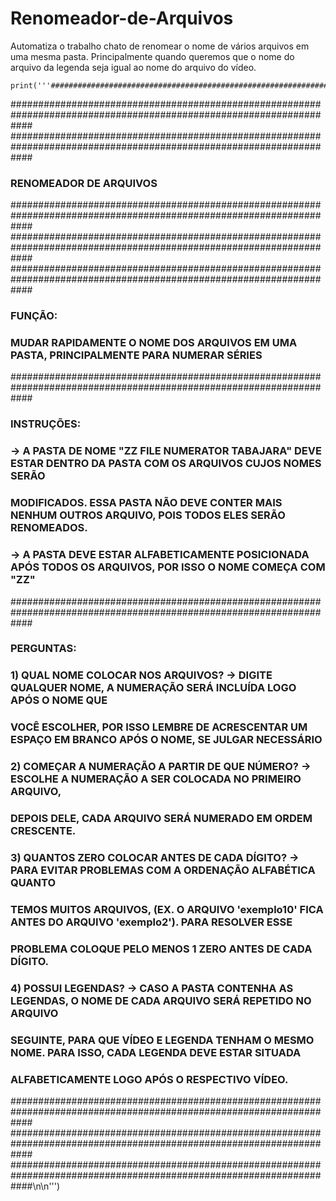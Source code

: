 # Renomeador-de-Arquivos
Automatiza o trabalho chato de renomear o nome de vários arquivos em uma mesma pasta. Principalmente quando queremos que o nome do arquivo da legenda seja igual ao nome do arquivo do vídeo.


    print('''####################################################################################################################
####################################################################################################################
####################################################################################################################
###                                       RENOMEADOR DE ARQUIVOS                                                 ###
####################################################################################################################
####################################################################################################################
####################################################################################################################
### FUNÇÃO:                                                                                                      ###
###  MUDAR RAPIDAMENTE O NOME DOS ARQUIVOS EM UMA PASTA, PRINCIPALMENTE PARA NUMERAR SÉRIES                      ###
####################################################################################################################
### INSTRUÇÕES:                                                                                                  ###
### -> A PASTA DE NOME "ZZ FILE NUMERATOR TABAJARA" DEVE ESTAR DENTRO DA PASTA COM OS ARQUIVOS CUJOS NOMES SERÃO ###
###    MODIFICADOS. ESSA PASTA NÃO DEVE CONTER MAIS NENHUM OUTROS ARQUIVO, POIS TODOS ELES SERÃO RENOMEADOS.     ###
### -> A PASTA DEVE ESTAR ALFABETICAMENTE POSICIONADA APÓS TODOS OS ARQUIVOS, POR ISSO O NOME COMEÇA COM "ZZ"    ###
####################################################################################################################
### PERGUNTAS:                                                                                                   ###
###  1) QUAL NOME COLOCAR NOS ARQUIVOS? -> DIGITE QUALQUER NOME, A NUMERAÇÃO SERÁ INCLUÍDA LOGO APÓS O NOME QUE  ###
###     VOCÊ ESCOLHER, POR ISSO LEMBRE DE ACRESCENTAR UM ESPAÇO EM BRANCO APÓS O NOME, SE JULGAR NECESSÁRIO      ###
###  2) COMEÇAR A NUMERAÇÃO A PARTIR DE QUE NÚMERO? -> ESCOLHE A NUMERAÇÃO A SER COLOCADA NO PRIMEIRO ARQUIVO,   ###
###     DEPOIS DELE, CADA ARQUIVO SERÁ NUMERADO EM ORDEM CRESCENTE.                                              ###
###  3) QUANTOS ZERO COLOCAR ANTES DE CADA DÍGITO? -> PARA EVITAR PROBLEMAS COM A ORDENAÇÃO ALFABÉTICA QUANTO    ###
###     TEMOS MUITOS ARQUIVOS, (EX. O ARQUIVO 'exemplo10' FICA ANTES DO ARQUIVO 'exemplo2'). PARA RESOLVER ESSE  ###
###     PROBLEMA COLOQUE PELO MENOS 1 ZERO ANTES DE CADA DÍGITO.                                                 ###
###  4) POSSUI LEGENDAS? -> CASO A PASTA CONTENHA AS LEGENDAS, O NOME DE CADA ARQUIVO SERÁ REPETIDO NO ARQUIVO   ###
###     SEGUINTE, PARA QUE VÍDEO E LEGENDA TENHAM O MESMO NOME. PARA ISSO, CADA LEGENDA DEVE ESTAR SITUADA       ###
###     ALFABETICAMENTE LOGO APÓS O RESPECTIVO VÍDEO.                                                            ###
####################################################################################################################
####################################################################################################################
####################################################################################################################\n\n''')
